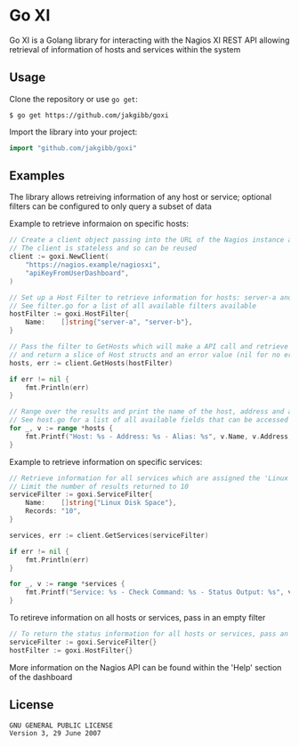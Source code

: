 Go XI
=========

Go XI is a Golang library for interacting with the Nagios XI REST API allowing retrieval of information of hosts and services within the system

Usage
-----
Clone the repository or use `go get`:

    $ go get https://github.com/jakgibb/goxi

Import the library into your project:

```go
import "github.com/jakgibb/goxi"
```

Examples
--------
The library allows retreiving information of any host or service; optional filters can be configured to only query a subset of data

Example to retrieve informaion on specific hosts:
```go
// Create a client object passing into the URL of the Nagios instance and API key
// The client is stateless and so can be reused
client := goxi.NewClient(
	"https://nagios.example/nagiosxi",
	"apiKeyFromUserDashboard",
)

// Set up a Host Filter to retrieve information for hosts: server-a and server-b
// See filter.go for a list of all available filters available
hostFilter := goxi.HostFilter{
	Name:    []string{"server-a", "server-b"},
}

// Pass the filter to GetHosts which will make a API call and retrieve all information for the two hosts
// and return a slice of Host structs and an error value (nil for no error)
hosts, err := client.GetHosts(hostFilter)

if err != nil {
	fmt.Println(err)
}

// Range over the results and print the name of the host, address and alias
// See host.go for a list of all available fields that can be accessed
for _, v := range *hosts {
	fmt.Printf("Host: %s - Address: %s - Alias: %s", v.Name, v.Address, v.Alias)
}
````
Example to retrieve information on specific services:
````go
// Retrieve information for all services which are assigned the 'Linux Disk space' check
// Limit the number of results returned to 10
serviceFilter := goxi.ServiceFilter{
	Name:    []string{"Linux Disk Space"},
	Records: "10",
}

services, err := client.GetServices(serviceFilter)

if err != nil {
	fmt.Println(err)
}

for _, v := range *services {
	fmt.Printf("Service: %s - Check Command: %s - Status Output: %s", v.Name, v.CheckCommand, v.StatusText)
}
````

To retireve information on all hosts or services, pass in an empty filter
````go
// To return the status information for all hosts or services, pass an empty filter
serviceFilter := goxi.ServiceFilter{}
hostFilter := goxi.HostFilter{}
````

More information on the Nagios API can be found within the 'Help' section of the dashboard

License
-------
```
GNU GENERAL PUBLIC LICENSE
Version 3, 29 June 2007
```
